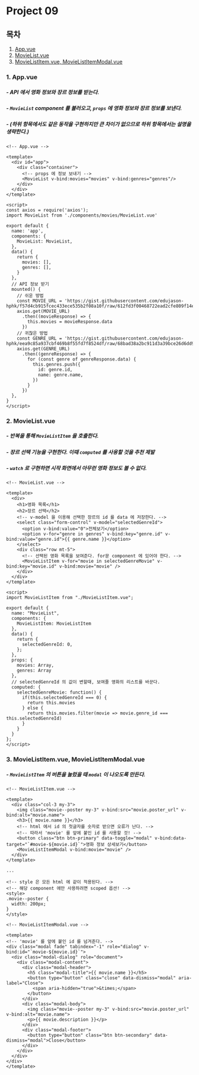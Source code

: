 # Project 09

## 목차

1. [App.vue](https://github.com/JeesooHaa/PJT/blob/master/pjt09#1-Appvue)
2. [MovieList.vue](https://github.com/JeesooHaa/PJT/blob/master/pjt09#2-MovieListvue)
3. [MovieListItem.vue, MovieListItemModal.vue](https://github.com/JeesooHaa/PJT/blob/master/pjt09#3-MovieListItemvue-MovieListItemModalvue)



### 1. App.vue

##### - API 에서 영화 정보와 장르 정보를 받는다. 
##### - `MovieList` component 를 불러오고, `props` 에 영화 정보와 장르 정보를 보낸다. 

##### - (하위 항목에서도 같은 동작을 구현하지만 큰 차이가 없으므로 하위 항목에서는 설명을 생략한다.)

```vue
<!-- App.vue -->

<template>
  <div id="app">
    <div class="container">
      <!-- props 에 정보 보내기 --> 
      <MovieList v-bind:movies="movies" v-bind:genres="genres"/>
    </div>
  </div>
</template>

<script>
const axios = require('axios');
import MovieList from './components/movies/MovieList.vue'

export default {
  name: 'app',
  components: {
    MovieList: MovieList, 
  },
  data() {
    return {
      movies: [],
      genres: [],
    }
  },
  // API 정보 받기
  mounted() {
    // 쉬운 방법
    const MOVIE_URL = 'https://gist.githubusercontent.com/edujason-hphk/f57d4cb915fcec433ece535b2f08a10f/raw/612fd3f00468722ead2cfe809f14e38230b47686/movie.json'
    axios.get(MOVIE_URL)
      .then((movieResponse) => {
        this.movies = movieResponse.data
      })
    // 귀찮은 방법 
    const GENRE_URL = 'https://gist.githubusercontent.com/edujason-hphk/eea9c85a937cbf469b8f55fd7f8524df/raw/68bad38a2bc911d3a39bce26d6dd9b68a7efe849/genre.json'
    axios.get(GENRE_URL)
      .then((genreResponse) => {
        for (const genre of genreResponse.data) {
          this.genres.push({
            id: genre.id,
            name: genre.name,
          })
        }
      })
  },
}
</script>

```



### 2. MovieList.vue

##### - 반복을 통해  `MovieListItem` 을 호출한다.
##### - 장르 선택 기능을 구현한다. 이때 `computed` 를 사용할 것을 추천 제발
##### - `watch` 로 구현하면 시작 화면에서 아무런 영화 정보도 볼 수 없다. 


```vue
<!-- MovieList.vue -->

<template>
  <div>
    <h1>영화 목록</h1>
    <h2>장르 선택</h2>
    <!-- v-model 을 이용해 선택한 장르의 id 를 data 에 저장한다. -->
    <select class="form-control" v-model="selectedGenreId">
      <option v-bind:value="0">전체보기</option>
      <option v-for="genre in genres" v-bind:key="genre.id" v-bind:value="genre.id">{{ genre.name }}</option>
    </select>
    <div class="row mt-5">
      <!-- 선택된 영화 목록을 보여준다. for문 component 에 있어야 한다. -->
      <MovieListItem v-for="movie in selectedGenreMovie" v-bind:key="movie.id" v-bind:movie="movie" />
    </div>
  </div>
</template>

<script>
import MovieListItem from "./MovieListItem.vue";

export default {
  name: "MovieList",
  components: {
    MovieListItem: MovieListItem
  },
  data() {
    return {
      selectedGenreId: 0,
    };
  },
  props: {
    movies: Array,
    genres: Array
  },
  // selectedGenreId 의 값이 변할때, 보여줄 영화의 리스트를 바꾼다. 
  computed: {
    selectedGenreMovie: function() {
      if(this.selectedGenreId === 0) {
        return this.movies
      } else {
        return this.movies.filter(movie => movie.genre_id === this.selectedGenreId)
      }
    }
  }
};
</script>
```



### 3. MovieListItem.vue, MovieListItemModal.vue

##### - `MovieListItem` 의 버튼을 눌렀을 때 `modal` 이 나오도록 만든다.

```vue
<!-- MovieListItem.vue -->

<template>
  <div class="col-3 my-3">
    <img class="movie--poster my-3" v-bind:src="movie.poster_url" v-bind:alt="movie.name">
    <h3>{{ movie.name }}</h3>
    <!-- html 에서 id 의 첫글자를 숫자로 받으면 오류가 난다. -->
    <!-- 따라서 'movie' 를 앞에 붙인 id 를 사용할 것! -->
    <button class="btn btn-primary" data-toggle="modal" v-bind:data-target="`#movie-${movie.id}`">영화 정보 상세보기</button>
    <MovieListItemModal v-bind:movie="movie" />
  </div>
</template>

...

<!-- style 은 모든 html 에 같이 적용된다. -->
<!-- 해당 component 에만 사용하려면 scoped 옵션! -->
<style>
.movie--poster {
  width: 200px;
}
</style>
```


```vue
<!-- MovieListItemModal.vue -->

<template>
<!-- 'movie' 를 앞에 붙인 id 를 넘겨준다. -->
<div class="modal fade" tabindex="-1" role="dialog" v-bind:id="`movie-${movie.id}`">
  <div class="modal-dialog" role="document">
    <div class="modal-content">
      <div class="modal-header">
        <h5 class="modal-title">{{ movie.name }}</h5>
        <button type="button" class="close" data-dismiss="modal" aria-label="Close">
          <span aria-hidden="true">&times;</span>
        </button>
      </div>
      <div class="modal-body">
        <img class="movie--poster my-3" v-bind:src="movie.poster_url" v-bind:alt="movie.name">
        <p>{{ movie.description }}</p>
      </div>
      <div class="modal-footer">
        <button type="button" class="btn btn-secondary" data-dismiss="modal">Close</button>
      </div>
    </div>
  </div>
</div>
</template>
```


